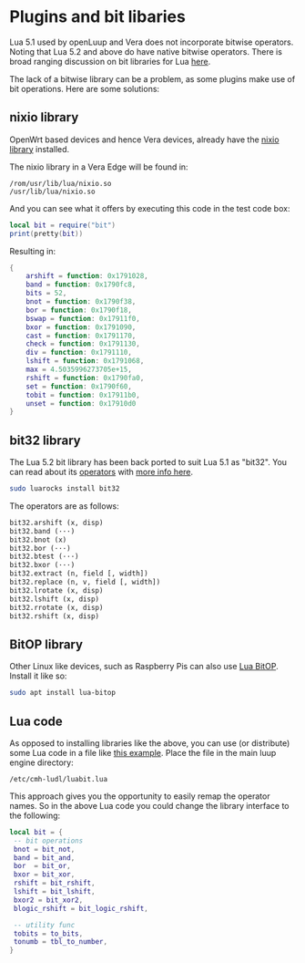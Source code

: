 # Plugins and bit libaries

Lua 5.1 used by openLuup and Vera does not incorporate bitwise operators. Noting that Lua 5.2 and above do have native bitwise operators. There is broad ranging discussion on bit libraries for Lua [here](http://lua-users.org/wiki/BitwiseOperators).

The lack of a bitwise library can be a problem, as some plugins make use of bit operations. Here are some solutions:

## nixio library
OpenWrt based devices and hence Vera devices, already have the [nixio library](https://openwrt.github.io/luci/api/modules/nixio.bit.html) installed.

The nixio library in a Vera Edge will be found in:
```text
/rom/usr/lib/lua/nixio.so
/usr/lib/lua/nixio.so
```
And you can see what it offers by executing this code in the test code box:
```lua
local bit = require("bit")
print(pretty(bit))
```
Resulting in:
```lua
{
    arshift = function: 0x1791028,
    band = function: 0x1790fc8,
    bits = 52,
    bnot = function: 0x1790f38,
    bor = function: 0x1790f18,
    bswap = function: 0x17911f0,
    bxor = function: 0x1791090,
    cast = function: 0x1791170,
    check = function: 0x1791130,
    div = function: 0x1791110,
    lshift = function: 0x1791068,
    max = 4.5035996273705e+15,
    rshift = function: 0x1790fa0,
    set = function: 0x1790f60,
    tobit = function: 0x17911b0,
    unset = function: 0x17910d0
}
```
## bit32 library
The Lua 5.2 bit library has been back ported to suit Lua 5.1 as "bit32". You can read about its [operators](https://www.lua.org/manual/5.2/manual.html#6.7) with [more info here](https://luarocks.org/modules/siffiejoe/bit32).
```bash
sudo luarocks install bit32
```
The operators are as follows:
```txt
bit32.arshift (x, disp)
bit32.band (···)
bit32.bnot (x)
bit32.bor (···)
bit32.btest (···)
bit32.bxor (···)
bit32.extract (n, field [, width])
bit32.replace (n, v, field [, width])
bit32.lrotate (x, disp)
bit32.lshift (x, disp)
bit32.rrotate (x, disp)
bit32.rshift (x, disp)
```
## BitOP library
Other Linux like devices, such as Raspberry Pis can also use [Lua BitOP](http://bitop.luajit.org/). Install it like so:
```bash
sudo apt install lua-bitop
```
## Lua code
As opposed to installing libraries like the above, you can use (or distribute) some Lua code in a file like [this example](https://github.com/kengonakajima/lua-msgpack/blob/master/luabit.lua). Place the file in the main luup engine directory:
```text
/etc/cmh-ludl/luabit.lua
```
This approach gives you the opportunity to easily remap the operator names. So in the above Lua code you could change the library interface to the following:
```lua
local bit = {
 -- bit operations
 bnot = bit_not,
 band = bit_and,
 bor  = bit_or,
 bxor = bit_xor,
 rshift = bit_rshift,
 lshift = bit_lshift,
 bxor2 = bit_xor2,
 blogic_rshift = bit_logic_rshift,

 -- utility func
 tobits = to_bits,
 tonumb = tbl_to_number,
}
```
